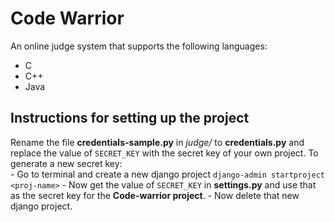 # Code Warrior

An online judge system that supports the following languages:  
- C
- C++
- Java


## Instructions for setting up the project

Rename the file **credentials-sample.py** in *judge/* to **credentials.py** and replace the value of `SECRET_KEY` with the secret key of your own project. To generate a new secret key:  
	- Go to terminal and create a new django project `django-admin startproject <proj-name>`
	- Now get the value of `SECRET_KEY` in **settings.py** and use that as the secret key for the **Code-warrior project**.
	- Now delete that new django project.
